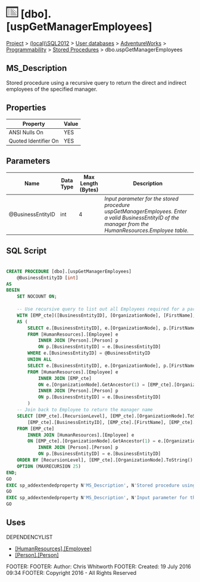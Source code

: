 
# ![Stored Procedures](../../../../../Images/StoredProcedure32.png) [dbo].[uspGetManagerEmployees]

[Project](../../../../../index.md) > [(local)\\SQL2012](../../../../index.md) > [User databases](../../../index.md) > [AdventureWorks](../../index.md) > [Programmability](../index.md) > [Stored Procedures](Stored_Procedures_.md) > dbo.uspGetManagerEmployees

## <a name="#description"></a>MS_Description
Stored procedure using a recursive query to return the direct and indirect employees of the specified manager.
## <a name="#properties"></a>Properties

| Property | Value |
|---|---|
| ANSI Nulls On | YES |
| Quoted Identifier On | YES |


## <a name="#parameters"></a>Parameters

| Name | Data Type | Max Length (Bytes) | Description |
|---|---|---|---|
| @BusinessEntityID | int | 4 | _Input parameter for the stored procedure uspGetManagerEmployees. Enter a valid BusinessEntityID of the manager from the HumanResources.Employee table._ |


## <a name="#sqlscript"></a>SQL Script
```sql

CREATE PROCEDURE [dbo].[uspGetManagerEmployees]
    @BusinessEntityID [int]
AS
BEGIN
    SET NOCOUNT ON;

    -- Use recursive query to list out all Employees required for a particular Manager
    WITH [EMP_cte]([BusinessEntityID], [OrganizationNode], [FirstName], [LastName], [RecursionLevel]) -- CTE name and columns
    AS (
        SELECT e.[BusinessEntityID], e.[OrganizationNode], p.[FirstName], p.[LastName], 0 -- Get the initial list of Employees for Manager n
        FROM [HumanResources].[Employee] e 
			INNER JOIN [Person].[Person] p 
			ON p.[BusinessEntityID] = e.[BusinessEntityID]
        WHERE e.[BusinessEntityID] = @BusinessEntityID
        UNION ALL
        SELECT e.[BusinessEntityID], e.[OrganizationNode], p.[FirstName], p.[LastName], [RecursionLevel] + 1 -- Join recursive member to anchor
        FROM [HumanResources].[Employee] e 
            INNER JOIN [EMP_cte]
            ON e.[OrganizationNode].GetAncestor(1) = [EMP_cte].[OrganizationNode]
			INNER JOIN [Person].[Person] p 
			ON p.[BusinessEntityID] = e.[BusinessEntityID]
        )
    -- Join back to Employee to return the manager name 
    SELECT [EMP_cte].[RecursionLevel], [EMP_cte].[OrganizationNode].ToString() as [OrganizationNode], p.[FirstName] AS 'ManagerFirstName', p.[LastName] AS 'ManagerLastName',
        [EMP_cte].[BusinessEntityID], [EMP_cte].[FirstName], [EMP_cte].[LastName] -- Outer select from the CTE
    FROM [EMP_cte] 
        INNER JOIN [HumanResources].[Employee] e 
        ON [EMP_cte].[OrganizationNode].GetAncestor(1) = e.[OrganizationNode]
			INNER JOIN [Person].[Person] p 
			ON p.[BusinessEntityID] = e.[BusinessEntityID]
    ORDER BY [RecursionLevel], [EMP_cte].[OrganizationNode].ToString()
    OPTION (MAXRECURSION 25) 
END;
GO
EXEC sp_addextendedproperty N'MS_Description', N'Stored procedure using a recursive query to return the direct and indirect employees of the specified manager.', 'SCHEMA', N'dbo', 'PROCEDURE', N'uspGetManagerEmployees', NULL, NULL
GO
EXEC sp_addextendedproperty N'MS_Description', N'Input parameter for the stored procedure uspGetManagerEmployees. Enter a valid BusinessEntityID of the manager from the HumanResources.Employee table.', 'SCHEMA', N'dbo', 'PROCEDURE', N'uspGetManagerEmployees', 'PARAMETER', N'@BusinessEntityID'
GO

```

## <a name="#uses"></a>Uses
DEPENDENCYLIST
* [[HumanResources].[Employee]](../../Tables/Employee.md)
* [[Person].[Person]](../../Tables/Person.md)

FOOTER: FOOTER: Author:  Chris Whitworth
FOOTER: Created: 19 July 2016 09:34
FOOTER: Copyright 2016 - All Rights Reserved

